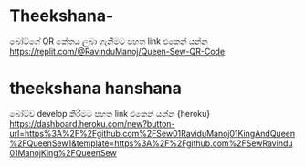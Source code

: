 # Theekshana-
බෝට්ගේ QR කේතය ලබා ගැනීමට පහත link එකෙන් යන්න 
https://replit.com/@RavinduManoj/Queen-Sew-QR-Code
# theekshana hanshana
බෝට්ව develop කිරීමට පහත link එකෙන් යන්න 
{heroku}
https://dashboard.heroku.com/new?button-url=https%3A%2F%2Fgithub.com%2FSew01RaviduManoj01KingAndQueen%2FQueenSew1&template=https%3A%2F%2Fgithub.com%2FSewRavindu01ManojKing%2FQueenSew

